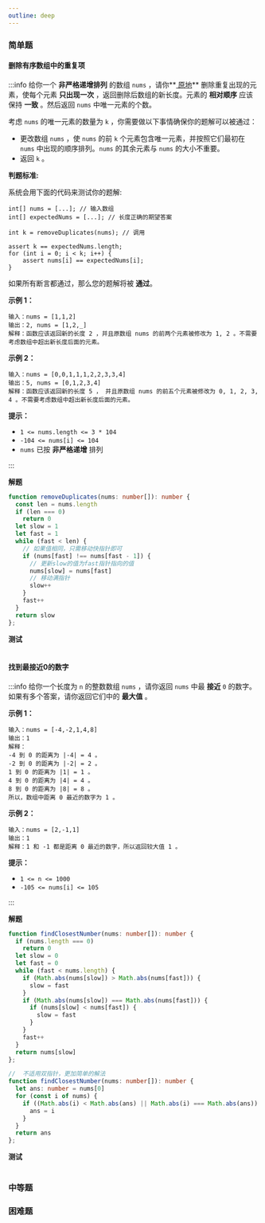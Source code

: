 ```yaml
---
outline: deep
---
```


<script setup>
 import RemoveDuplicate from '../../components/RemoveDuplicate.vue'
 import CloseZero from '../../components/CloseZero.vue'
</script>

### 简单题

#### 删除有序数组中的重复项

:::info 给你一个 **非严格递增排列** 的数组 `nums` ，请你**[ 原地](http://baike.baidu.com/item/原地算法)** 删除重复出现的元素，使每个元素 **只出现一次** ，返回删除后数组的新长度。元素的 **相对顺序** 应该保持 **一致** 。然后返回 `nums` 中唯一元素的个数。

考虑 `nums` 的唯一元素的数量为 `k` ，你需要做以下事情确保你的题解可以被通过：

- 更改数组 `nums` ，使 `nums` 的前 `k` 个元素包含唯一元素，并按照它们最初在 `nums` 中出现的顺序排列。`nums` 的其余元素与 `nums` 的大小不重要。
- 返回 `k` 。

**判题标准:**

系统会用下面的代码来测试你的题解:

```
int[] nums = [...]; // 输入数组
int[] expectedNums = [...]; // 长度正确的期望答案

int k = removeDuplicates(nums); // 调用

assert k == expectedNums.length;
for (int i = 0; i < k; i++) {
    assert nums[i] == expectedNums[i];
}
```

如果所有断言都通过，那么您的题解将被 **通过**。

**示例 1：**

```
输入：nums = [1,1,2]
输出：2, nums = [1,2,_]
解释：函数应该返回新的长度 2 ，并且原数组 nums 的前两个元素被修改为 1, 2 。不需要考虑数组中超出新长度后面的元素。
```

**示例 2：**

```
输入：nums = [0,0,1,1,1,2,2,3,3,4]
输出：5, nums = [0,1,2,3,4]
解释：函数应该返回新的长度 5 ， 并且原数组 nums 的前五个元素被修改为 0, 1, 2, 3, 4 。不需要考虑数组中超出新长度后面的元素。
```

**提示：**

- `1 <= nums.length <= 3 * 104`
- `-104 <= nums[i] <= 104`
- `nums` 已按 **非严格递增** 排列

:::

**解题**

```typescript
function removeDuplicates(nums: number[]): number {
  const len = nums.length
  if (len === 0)
    return 0
  let slow = 1
  let fast = 1
  while (fast < len) {
    // 如果值相同，只需移动快指针即可
    if (nums[fast] !== nums[fast - 1]) {
      // 更新slow的值为fast指针指向的值
      nums[slow] = nums[fast]
      // 移动满指针
      slow++
    }
    fast++
  }
  return slow
};
```
**测试**
<RemoveDuplicate></RemoveDuplicate>
<br></br>

#### 找到最接近0的数字

:::info 给你一个长度为 `n` 的整数数组 `nums` ，请你返回 `nums` 中最 **接近** `0` 的数字。如果有多个答案，请你返回它们中的 **最大值** 。

**示例 1：**

```
输入：nums = [-4,-2,1,4,8]
输出：1
解释：
-4 到 0 的距离为 |-4| = 4 。
-2 到 0 的距离为 |-2| = 2 。
1 到 0 的距离为 |1| = 1 。
4 到 0 的距离为 |4| = 4 。
8 到 0 的距离为 |8| = 8 。
所以，数组中距离 0 最近的数字为 1 。
```

**示例 2：**

```
输入：nums = [2,-1,1]
输出：1
解释：1 和 -1 都是距离 0 最近的数字，所以返回较大值 1 。
```

**提示：**

- `1 <= n <= 1000`
- `-105 <= nums[i] <= 105`

:::

**解题**

```typescript
function findClosestNumber(nums: number[]): number {
  if (nums.length === 0)
    return 0
  let slow = 0
  let fast = 0
  while (fast < nums.length) {
    if (Math.abs(nums[slow]) > Math.abs(nums[fast])) {
      slow = fast
    }
    if (Math.abs(nums[slow]) === Math.abs(nums[fast])) {
      if (nums[slow] < nums[fast]) {
        slow = fast
      }
    }
    fast++
  }
  return nums[slow]
};

//  不适用双指针，更加简单的解法
function findClosestNumber(nums: number[]): number {
  let ans: number = nums[0]
  for (const i of nums) {
    if ((Math.abs(i) < Math.abs(ans) || Math.abs(i) === Math.abs(ans)) && i > 0) {
      ans = i
    }
  }
  return ans
};
```

**测试**
<CloseZero></CloseZero>
<br></br>

### 中等题

### 困难题
